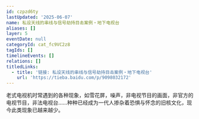```yaml
---
id: czpzd6ty
lastUpdated: '2025-06-07'
name: 私设天线的串线与信号劫持目击案例・地下电视台
aliases: []
layer: 5
eventDate: null
categoryId: cat_fc9VC2z8
tagIds: []
timelineEvents: []
relations: []
titledLinks:
  - title: '链接: 私设天线的串线与信号劫持目击案例・地下电视台'
    url: 'https://tieba.baidu.com/p/9098032172'
---
```

老式电视机时常遇到的各种现象，如雪花屏，噪声，非电视节目的画面，非官方的电视节目，非法电视台……种种已经成为一代人掺杂着恐惧与怀念的旧核文化，现今此类现象已越来越少。
